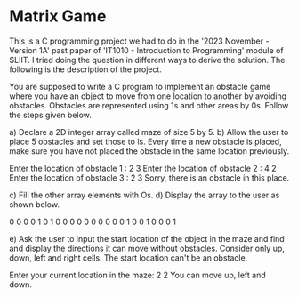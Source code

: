 # Matrix Game
This is a C programming project we had to do in the '2023 November - Version 1A' past paper of 'IT1010 - Introduction to Programming' module of SLIIT. I tried doing the question in different ways to derive the solution. The following is the description of the project.

You are supposed to write a C program to implement an obstacle game where you have an object to move from one location to another by avoiding obstacles. 
Obstacles are represented using 1s and other areas by 0s. Follow the steps given below.

a) Declare a 2D integer array called maze of size 5 by 5.
b) Allow the user to place 5 obstacles and set those to ls. Every time a new obstacle is placed, make sure you have not placed the obstacle in the same location previously.

Enter the location of obstacle 1 : 2 3
Enter the location of obstacle 2 : 4 2
Enter the location of obstacle 3 : 2 3
Sorry, there is an obstacle in this place.

c) Fill the other array elements with Os.
d) Display the array to the user as shown below.

   0 0 0 0 1
   0 1 0 0 0 
   0 0 0 0 0 
   0 0 1 0 0 
   1 0 0 0 1

e) Ask the user to input the start location of the object in the maze and find and display the directions it can move without obstacles. 
Consider only up, down, left and right cells. The start location can't be an obstacle.

Enter your current location in the maze: 2 2
You can move up, left and down.
 
